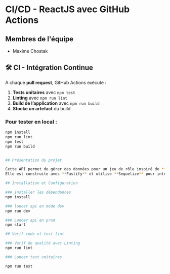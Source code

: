 # CI/CD - ReactJS avec GitHub Actions

## Membres de l'équipe
- Maxime Chostak

## 🛠 CI - Intégration Continue
À chaque **pull request**, GitHub Actions exécute :
1. **Tests unitaires** avec `npm test`
2. **Linting** avec `npm run lint`
3. **Build de l’application** avec `npm run build`
4. **Stocke un artefact** du build

### Pour tester en local :
```sh
npm install
npm run lint
npm test
npm run build


## Présentation du projet  

Cette API permet de gérer des données pour un jeu de rôle inspiré de **Lord of the Rings**.  
Elle est construite avec **Fastify** et utilise **Sequelize** pour interagir avec une base de données **MySQL**.  

## Installation et Configuration  

### Installer les dépendances 
npm install

### lancer api en mode dev
npm run dev

### Lancer api en prod
npm start

## Verif code et test lint 

### Verif de qualité avec Linting
npm run lint

### Lancer test unitaires

npm run test
